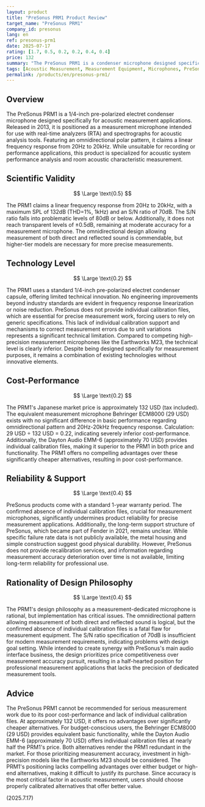 ```yaml
---
layout: product
title: "PreSonus PRM1 Product Review"
target_name: "PreSonus PRM1"
company_id: presonus
lang: en
ref: presonus-prm1
date: 2025-07-17
rating: [1.7, 0.5, 0.2, 0.2, 0.4, 0.4]
price: 132
summary: "The PreSonus PRM1 is a condenser microphone designed specifically for acoustic measurement. At approximately 132 USD, it offers a linear frequency response from 20Hz-20kHz, but falls short of high-end competitors in measurement accuracy and technical level."
tags: [Acoustic Measurement, Measurement Equipment, Microphones, PreSonus, RTA]
permalink: /products/en/presonus-prm1/
---
```

## Overview

The PreSonus PRM1 is a 1/4-inch pre-polarized electret condenser microphone designed specifically for acoustic measurement applications. Released in 2013, it is positioned as a measurement microphone intended for use with real-time analyzers (RTA) and spectrographs for acoustic analysis tools. Featuring an omnidirectional polar pattern, it claims a linear frequency response from 20Hz to 20kHz. While unsuitable for recording or performance applications, this product is specialized for acoustic system performance analysis and room acoustic characteristic measurement.

## Scientific Validity

$$ \Large \text{0.5} $$

The PRM1 claims a linear frequency response from 20Hz to 20kHz, with a maximum SPL of 132dB (THD=1%, 1kHz) and an S/N ratio of 70dB. The S/N ratio falls into problematic levels of 80dB or below. Additionally, it does not reach transparent levels of ±0.5dB, remaining at moderate accuracy for a measurement microphone. The omnidirectional design allowing measurement of both direct and reflected sound is commendable, but higher-tier models are necessary for more precise measurements.

## Technology Level

$$ \Large \text{0.2} $$

The PRM1 uses a standard 1/4-inch pre-polarized electret condenser capsule, offering limited technical innovation. No engineering improvements beyond industry standards are evident in frequency response linearization or noise reduction. PreSonus does not provide individual calibration files, which are essential for precise measurement work, forcing users to rely on generic specifications. This lack of individual calibration support and mechanisms to correct measurement errors due to unit variations represents a significant technical limitation. Compared to competing high-precision measurement microphones like the Earthworks M23, the technical level is clearly inferior. Despite being designed specifically for measurement purposes, it remains a combination of existing technologies without innovative elements.

## Cost-Performance

$$ \Large \text{0.2} $$

The PRM1's Japanese market price is approximately 132 USD (tax included). The equivalent measurement microphone Behringer ECM8000 (29 USD) exists with no significant difference in basic performance regarding omnidirectional pattern and 20Hz-20kHz frequency response. Calculation: 29 USD ÷ 132 USD = 0.22, indicating severely inferior cost-performance. Additionally, the Dayton Audio EMM-6 (approximately 70 USD) provides individual calibration files, making it superior to the PRM1 in both price and functionality. The PRM1 offers no compelling advantages over these significantly cheaper alternatives, resulting in poor cost-performance.

## Reliability & Support

$$ \Large \text{0.4} $$

PreSonus products come with a standard 1-year warranty period. The confirmed absence of individual calibration files, crucial for measurement microphones, significantly undermines product reliability for precise measurement applications. Additionally, the long-term support structure of PreSonus, which became part of Fender in 2021, remains unclear. While specific failure rate data is not publicly available, the metal housing and simple construction suggest good physical durability. However, PreSonus does not provide recalibration services, and information regarding measurement accuracy deterioration over time is not available, limiting long-term reliability for professional use.

## Rationality of Design Philosophy

$$ \Large \text{0.4} $$

The PRM1's design philosophy as a measurement-dedicated microphone is rational, but implementation has critical issues. The omnidirectional pattern allowing measurement of both direct and reflected sound is logical, but the confirmed absence of individual calibration files is a fatal flaw for measurement equipment. The S/N ratio specification of 70dB is insufficient for modern measurement requirements, indicating problems with design goal setting. While intended to create synergy with PreSonus's main audio interface business, the design prioritizes price competitiveness over measurement accuracy pursuit, resulting in a half-hearted position for professional measurement applications that lacks the precision of dedicated measurement tools.

## Advice

The PreSonus PRM1 cannot be recommended for serious measurement work due to its poor cost-performance and lack of individual calibration files. At approximately 132 USD, it offers no advantages over significantly cheaper alternatives. For budget-conscious users, the Behringer ECM8000 (29 USD) provides equivalent basic functionality, while the Dayton Audio EMM-6 (approximately 70 USD) offers individual calibration files at nearly half the PRM1's price. Both alternatives render the PRM1 redundant in the market. For those prioritizing measurement accuracy, investment in high-precision models like the Earthworks M23 should be considered. The PRM1's positioning lacks compelling advantages over either budget or high-end alternatives, making it difficult to justify its purchase. Since accuracy is the most critical factor in acoustic measurement, users should choose properly calibrated alternatives that offer better value.

(2025.7.17)